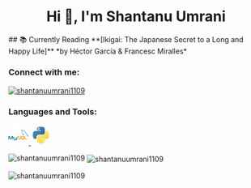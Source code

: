 <h1 align="center">Hi 👋, I'm Shantanu Umrani</h1>
## 📚 Currently Reading  
**[Ikigai: The Japanese Secret to a Long and Happy Life]**  
*by Héctor García & Francesc Miralles*

<h3 align="left">Connect with me:</h3>
<p align="left">
<a href="https://www.leetcode.com/shantanuumrani1109" target="blank"><img align="center" src="https://raw.githubusercontent.com/rahuldkjain/github-profile-readme-generator/master/src/images/icons/Social/leet-code.svg" alt="shantanuumrani1109" height="30" width="40" /></a>
</p>

<h3 align="left">Languages and Tools:</h3>
<p align="left"> <a href="https://www.mysql.com/" target="_blank" rel="noreferrer"> <img src="https://raw.githubusercontent.com/devicons/devicon/master/icons/mysql/mysql-original-wordmark.svg" alt="mysql" width="40" height="40"/> </a> <a href="https://www.python.org" target="_blank" rel="noreferrer"> <img src="https://raw.githubusercontent.com/devicons/devicon/master/icons/python/python-original.svg" alt="python" width="40" height="40"/> </a> </p>

<p><img align="left" src="https://github-readme-stats.vercel.app/api/top-langs?username=shantanuumrani1109&show_icons=true&locale=en&layout=compact" alt="shantanuumrani1109" /></p>

<p>&nbsp;<img align="center" src="https://github-readme-stats.vercel.app/api?username=shantanuumrani1109&show_icons=true&locale=en" alt="shantanuumrani1109" /></p>

<p><img align="center" src="https://github-readme-streak-stats.herokuapp.com/?user=shantanuumrani1109&" alt="shantanuumrani1109" /></p>


